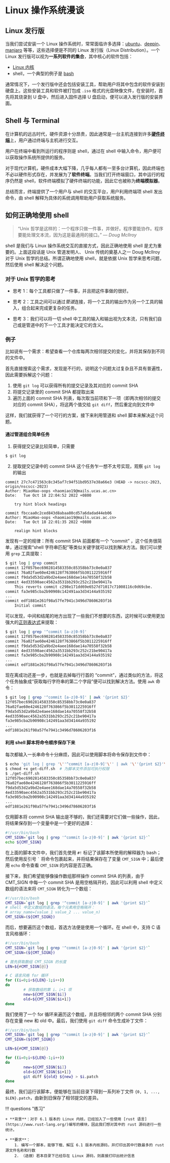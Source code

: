 # Linux 操作系统漫谈

## Linux 发行版

当我们尝试安装一个 Linux 操作系统时，常常面临许多选择：[ubuntu](https://ubuntu.com)、[deepin](https://www.deepin.org/index/zh)、[manjaro](https://manjaro.org) 等等，这些选择便是不同的 Linux 发行版（Linux Distribution）。一个 Linux 发行版可以视为**一系列软件的集合**，其中核心的软件包括：

+ [Linux 内核](https://www.kernel.org/)
+ shell，一个典型的例子是 [bash](https://www.gnu.org/software/bash/)

通常情况下，一个发行版中还会包括安装工具，帮助用户将其中包含的软件安装到硬盘上。这些安装工具和软件被打包成 `.iso` 格式的光盘映像文件，在安装时，首先将其烧录到 U 盘中，然后进入固件选择 U 盘启动，便可以进入发行版的安装界面。

## Shell 与 Terminal

在计算机的远古时代，硬件资源十分昂贵，因此通常是一台主机连接到许多[**硬件终端**](http://www.it.uu.se/education/course/homepage/os/vt18/images/module-0/linux/shell-and-terminal/DEC-VT100-terminal.jpg)上，用户通过终端与主机进行交互。

用户在终端中看到所运行的程序则是 shell，通过在 shell 中输入命令，用户便可以获取操作系统所提供的服务。

对于现代计算机，硬件成本大幅下降，几乎每人都有一至多台计算机，因此终端也不必以硬件形式存在，并发展为了**软件终端**。当我们打开终端窗口，其中运行的程序仍然是 shell，软件终端模拟了硬件终端的功能，因此它也被称为**终端模拟器**。

总结而言，终端提供了一个用户与 shell 的交互平台，用户利用终端项 shell 发出命令，由 shell 解释为具体的系统调用帮助用户获取系统服务。

## 如何正确地使用 shell

> “Unix 哲学是这样的：一个程序只做一件事，并做好。程序要能协作。程序要能处理文本流，因为这是最通用的接口。” — _Doug McIlroy_

shell 是我们与 Linux 操作系统交互的直接方式，因此正确地使用 shell 是尤为重要的。上面这段话是 Unix 管道发明人、 Unix 传统的奠基人之一 Doug McIlroy 对于 Unix 哲学的总结。所谓正确地使用 shell，就是依据 Unix 哲学来思考问题，然后使用 shell 解决这个问题。

### 对于 Unix 哲学的思考

+ 思考 1：每个工具都只做了一件事，并且把这件事做的很好。

+ 思考 2：工具之间可以通过*管道*连接，将一个工具的输出作为另一个工具的输入，组合起来完成更复杂的任务。

+ 思考 3：我们可以将一切 shell 中工具的输入和输出视为文本流，只有我们自己或是管道中的下一个工具才能决定它的含义。

### 例子

比如说有一个需求：希望查看一个仓库每两次相邻提交的变化，并将其保存到不同的文件中。

首先直接搜索这个需求，发现是不行的，说明这个问题太过复杂且不具有普遍性，因此需要拆解这个问题：

1. 使用 `git log` 可以获得所有的提交记录及其对应的 commit SHA 
2. 将提交记录里的 commit SHA 都提取出来
3. 遍历上面的 commit SHA 列表，每次取当前项和下一项（即两次相邻的提交对应的 commit SHA），将这两个值交给 `git diff`，然后重定向到文件中

这样，我们就获得了一个可行的方案，接下来利用管道和 shell 脚本来解决这个问题。

#### 通过管道组合简单任务

1. 获得提交记录比较简单，只需要

```sh
$ git log
```

2. 提取提交记录中的 commit SHA 这个任务乍一想不太号实现，观察 `git log` 的输出

```
commit 27c7c471563c8c345af7c94f51bd9537e38a66e3 (HEAD -> nscscc-2023, origin/nscscc-2023)
Author: MiaoHao-oops <haomiao19@mails.ucas.ac.cn>
Date:   Tue Oct 18 22:04:52 2022 +0800

    try hint block headings

commit fbccaa0c2ced843d8abaa80cd57a6dadad44eb06
Author: MiaoHao-oops <haomiao19@mails.ucas.ac.cn>
Date:   Tue Oct 18 22:01:35 2022 +0800

    realign hint blocks

```

发现有一定的规律：所有 commit SHA 前面都有一个 “commit” ，这个任务很简单，通过搜索“shell 字符串匹配”等类似关键字就可以找到解决方法。我们可以使用 `grep` 工具提取：

```sh
$ git log | grep commit
commit 12f057bec6902814583350c85358bb73c0e0a837
commit 76a02fae60e4246128f763866f5b3011225916ff
commit f9da5d53d2a9bd2e4aee168dae14a70558f32b58
commit 4ed33590aec4562a3531bb293c252c21be90417a
    This reverts commit c298e171dd69e6527d71017c71008116c0d69cbe.
commit fa3e985cba2b90908c142491aa3d34144a935192
...
commit edf1881e261f98a57fe7941c3496d78606203f16
    Initial commit
```

可以发现，中间和结尾的地方出现了一些我们不想要的东西，这时候可以使用更加强大的[正则表达式](https://www.runoob.com/regexp/regexp-tutorial.html)来提取：

```sh
$ git log | grep '^commit [a-z|0-9]'
commit 12f057bec6902814583350c85358bb73c0e0a837
commit 76a02fae60e4246128f763866f5b3011225916ff
commit f9da5d53d2a9bd2e4aee168dae14a70558f32b58
commit 4ed33590aec4562a3531bb293c252c21be90417a
commit fa3e985cba2b90908c142491aa3d34144a935192
...
commit edf1881e261f98a57fe7941c3496d78606203f16
```

现在离成功还差一步，也就是去掉每行行首的 “commit”，通过类似的方法，将这个任务抽象成“获取每行字符串的第二个字段”便可以找到解决方法。使用 `awk` 命令：

```sh
$ git log | grep '^commit [a-z|0-9]' | awk '{print $2}'
12f057bec6902814583350c85358bb73c0e0a837
76a02fae60e4246128f763866f5b3011225916ff
f9da5d53d2a9bd2e4aee168dae14a70558f32b58
4ed33590aec4562a3531bb293c252c21be90417a
fa3e985cba2b90908c142491aa3d34144a935192
...
edf1881e261f98a57fe7941c3496d78606203f16
```

#### 利用 shell 脚本将命令顺序保存下来

每次都输入一长串命令十分麻烦，因此可以使用脚本将命令保存到文件中：

```sh
$ echo 'git log | grep '\''^commit [a-z|0-9]'\'' | awk '\''{print $2}'\' > get-diff.sh    # 将命令写入脚本文件 get-diff.sh
$ chmod +x get-diff.sh  # 为脚本文件添加可执行权限
$ ./get-diff.sh
12f057bec6902814583350c85358bb73c0e0a837
76a02fae60e4246128f763866f5b3011225916ff
f9da5d53d2a9bd2e4aee168dae14a70558f32b58
4ed33590aec4562a3531bb293c252c21be90417a
fa3e985cba2b90908c142491aa3d34144a935192
...
edf1881e261f98a57fe7941c3496d78606203f16
```

仅用脚本将 commit SHA 输出是不够的，我们还需要对它们做一些操作，因此，将结果保存到一个变量中是一个更好的选择：

```sh
#!/usr/bin/bash
CMT_SIGN=`git log | grep '^commit [a-z|0-9]' | awk '{print $2}'`
echo ${CMT_SIGN}
```

在上面的脚本文件中，我们首先使用 `#!` 标记了该脚本所使用的解释器为 bash；然后使用反引号 `` ` `` 将命令包裹起来，并将结果保存在了变量 `CMT_SIGN` 中；最后使用 `echo` 命令查看 `CMT_SIGN` 的内容是否正确。

接下来，我们希望能够像操作数组那样操作 commit SHA 的列表，由于 CMT_SIGN 中每一个 commit SHA 是用空格隔开的，因此可以利用 shell 中定义数组的语法来将 `CMT_SIGN` 转化为一个数组：

```sh
#!/usr/bin/bash
CMT_SIGN=`git log | grep '^commit [a-z|0-9]' | awk '{print $2}'`
# shell 中定义数组的语法，每个元素用空格隔开：
# array_name=(value_1 value_2 ... value_n)
CMT_SIGN=(${CMT_SIGN})
```

而后，想要遍历这个数组，首选方法便是使用一个循环。在 shell 中，支持 C 语言风格循环：

```sh
#!/usr/bin/bash
CMT_SIGN=`git log | grep '^commit [a-z|0-9]' | awk '{print $2}'`
CMT_SIGN=(${CMT_SIGN})

# 首先获取数组 CMT_SIGN 的长度
LEN=${#CMT_SIGN[@]}

# C 语言风格 for 循环
for ((i=0;i<${LEN}-1;i++))
do
        # 获取数组的第 i、i+1 项
        new=${CMT_SIGN[$i]}
        old=${CMT_SIGN[$i+1]}
done
```

我们使用了一个 for 循环来遍历这个数组，并且将相邻的两个 commit SHA 分别存在变量 new 和 old 中。最后，我们使用 `git diff` 命令生成补丁文件：

```sh
#!/usr/bin/bash
CMT_SIGN=`git log | grep '^commit [a-z|0-9]' | awk '{print $2}'`
CMT_SIGN=(${CMT_SIGN})

LEN=${#CMT_SIGN[@]}

for ((i=0;i<${LEN}-1;i++))
do
        new=${CMT_SIGN[$i]}
        old=${CMT_SIGN[$i+1]}
        git diff ${old} ${new} > $i.patch
done
```

最终，我们运行该脚本，便能够在当前目录下得到一系列补丁文件 `{0, 1, ..., $LEN}.patch`，由新到旧保存了相邻提交的差异。

!!! questions "练习"

    + **背景**：对于 6.1 版本的 Linux 内核，已经加入了一些使用 [rust 语言](https://www.rust-lang.org/)编写的模块，因此我们想对其中的 rust 源码进行一些统计。

    + **要求**：
        1. 编写一个脚本，能够下载、解压 6.1 版本内核源码，并打印出其中行数最多的 rust 源文件名称和行数
        2. （选做）若本目录下已经存在 Linux 源码，则直接打印出统计信息
